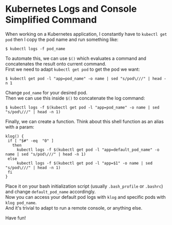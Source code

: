 # Kubernetes Logs and Console Simplified Command

When working on a Kubernetes application, I constantly have to `kubectl get pod` then I copy the pod name and run something like:

    $ kubectl logs -f pod_name

To automate this, we can use `$()` which evaluates a command and concatenates the result onto current command.  
First we need to adapt `kubectl get pod` to get the pod we want:

    $ kubectl get pod -l "app=pod_name" -o name | sed "s/pod\///" | head -n 1

Change `pod_name` for your desired pod.  
Then we can use this inside `$()` to concatenate the log command:

    $ kubectl logs -f $(kubectl get pod -l "app=pod_name" -o name | sed "s/pod\///" | head -n 1)

Finally, we can create a function. Think about this shell function as an alias with a param:

    klog() {
     if [ "$#" -eq  "0" ]
       then
         kubectl logs -f $(kubectl get pod -l "app=default_pod_name" -o name | sed "s/pod\///" | head -n 1)
     else
         kubectl logs -f $(kubectl get pod -l "app=$1" -o name | sed "s/pod\///" | head -n 1)
     fi
    }

Place it on your bash initialization script (usually `.bash_profile` or `.bashrc`) and change `default_pod_name` accordingly.  
Now you can access your default pod logs with `klog` and specific pods with `klog pod_name`.  
And it's trivial to adapt to run a remote console, or anything else.  

  
Have fun!

